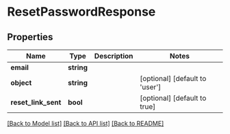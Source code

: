 # ResetPasswordResponse

## Properties
Name | Type | Description | Notes
------------ | ------------- | ------------- | -------------
**email** | **string** |  | 
**object** | **string** |  | [optional] [default to 'user']
**reset_link_sent** | **bool** |  | [optional] [default to true]

[[Back to Model list]](../../README.md#documentation-for-models) [[Back to API list]](../../README.md#documentation-for-api-endpoints) [[Back to README]](../../README.md)

